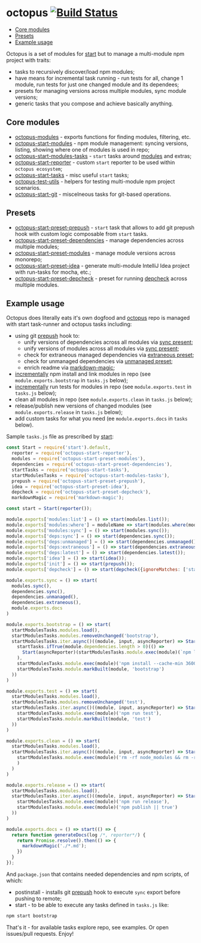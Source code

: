 # octopus [![Build Status](https://img.shields.io/travis/wix/octopus/master.svg?label=build%20status)](https://travis-ci.org/wix/octopus)

<!-- ⛔️ AUTO-GENERATED-CONTENT:START (TOC) -->
- [Core modules](#core-modules)
- [Presets](#presets)
- [Example usage](#example-usage)
<!-- ⛔️ AUTO-GENERATED-CONTENT:START (TOC) -->
<!-- ⛔️ AUTO-GENERATED-CONTENT:END -->

Octopus is a set of modules for [start](https://github.com/start-runner/start) but to manage a multi-module npm project with traits:
 - tasks to recursively discover/load npm modules;
 - have means for incremental task running - run tests for all, change 1 module, run tests for just one changed module and its dependees;
 - presets for managing versions across multiple modules, sync module versions;
 - generic tasks that you compose and achieve basically anything.

## Core modules

 - [octopus-modules](modules) - exports functions for finding modules, filtering, etc.
 - [octopus-start-modules](start-modules) - npm module management: syncing versions, listing, showing where one of modules is used in repo;
 - [octopus-start-modules-tasks](start-modules-tasks) - `start` tasks around [modules](modules) and extras;
 - [octopus-start-reporter](start-reporter) - custom `start` reporter to be used within `octopus ecosystem`;
 - [octopus-start-tasks](start-tasks) - misc useful `start` tasks;
 - [octopus-test-utils](test-utils) - helpers for testing multi-module npm project scenarios. 
 - [octopus-start-git](startgit) - miscelneous tasks for git-based operations. 

## Presets

 - [octopus-start-preset-prepush](start-preset-prepush) - `start` task that allows to add git prepush hook with custom logic composable from `start` tasks.
 - [octopus-start-preset-dependencies](start-preset-dependencies) - manage dependencies across multiple modules;
 - [octopus-start-preset-modules](start-preset-modules) - manage module versions across monorepo;
 - [octopus-start-preset-idea](start-preset-idea) - generate multi-module IntelliJ Idea project with run-tasks for mocha, etc.; 
 - [octopus-start-preset-depcheck](start-preset-depcheck) - preset for running [depcheck](https://github.com/depcheck/depcheck) across multiple modules.

## Example usage

Octopus does literally eats it's own dogfood and [octopus](.) repo is managed with start task-runner and octopus tasks including:
 - using git [prepush](start-preset-prepush#usage) hook to:
   - unify versions of dependencies across all modules via [sync present](start-preset-dependencies#sync);
   - unify versions of modules across all modules via [sync present](start-preset-modules#sync);
   - check for extraneous managed dependencies via [extraneous preset](start-preset-dependencies#extraneous);
   - check for unmanaged dependencies via [unmanaged preset](start-preset-dependencies#unmanaged);
   - enrich readme via [markdown-magic](https://www.npmjs.com/package/markdown-magic);
 - [incrementally](start-modules-tasks#modulesremoveunchangedlabel--default) npm install and link modules in repo (see `module.exports.bootstrap` in `tasks.js` below);
 - [incrementally](start-modules-tasks#modulesremoveunchangedlabel--default) run tests for modules in repo (see `module.exports.test` in `tasks.js` below);
 - clean all modules in repo (see `module.exports.clean` in `tasks.js` below);
 - release/publish new versions of changed modules (see `module.exports.release` in `tasks.js` below);
 - add custom tasks for what you need (ee `module.exports.docs` in `tasks` below).
 
Sample `tasks.js` file as prescribed by [start](https://github.com/start-runner/start#tasks-file):
<!-- ⛔️ AUTO-GENERATED-CONTENT:START (CODE:src=tasks.js) -->
<!-- The below code snippet is automatically added from tasks.js -->
```js
const Start = require('start').default,
  reporter = require('octopus-start-reporter'),
  modules = require('octopus-start-preset-modules'),
  dependencies = require('octopus-start-preset-dependencies'),
  startTasks = require('octopus-start-tasks'),
  startModulesTasks = require('octopus-start-modules-tasks'),
  prepush = require('octopus-start-preset-prepush'),
  idea = require('octopus-start-preset-idea'),
  depcheck = require('octopus-start-preset-depcheck'),
  markdownMagic = require('markdown-magic');

const start = Start(reporter());

module.exports['modules:list'] = () => start(modules.list());
module.exports['modules:where'] = moduleName => start(modules.where(moduleName));
module.exports['modules:sync'] = () => start(modules.sync());
module.exports['deps:sync'] = () => start(dependencies.sync());
module.exports['deps:unmanaged'] = () => start(dependencies.unmanaged());
module.exports['deps:extraneous'] = () => start(dependencies.extraneous());
module.exports['deps:latest'] = () => start(dependencies.latest());
module.exports['idea'] = () => start(idea());
module.exports['init'] = () => start(prepush());
module.exports['depcheck'] = () => start(depcheck({ignoreMatches: ['start-simple-cli']}));

module.exports.sync = () => start(
  modules.sync(),
  dependencies.sync(),
  dependencies.unmanaged(),
  dependencies.extraneous(),
  module.exports.docs
)

module.exports.bootstrap = () => start(
  startModulesTasks.modules.load(),
  startModulesTasks.modules.removeUnchanged('bootstrap'),
  startModulesTasks.iter.async()((module, input, asyncReporter) => Start(asyncReporter)(
    startTasks.ifTrue(module.dependencies.length > 0)(() =>
      Start(asyncReporter)(startModulesTasks.module.exec(module)(`npm link ${module.dependencies.map(item => item.name).join(' ')}`))
    ),
    startModulesTasks.module.exec(module)('npm install --cache-min 3600 && npm link'),
    startModulesTasks.module.markBuilt(module, 'bootstrap')
  ))
)

module.exports.test = () => start(
  startModulesTasks.modules.load(),
  startModulesTasks.modules.removeUnchanged('test'),
  startModulesTasks.iter.async()((module, input, asyncReporter) => Start(asyncReporter)(
    startModulesTasks.module.exec(module)('npm run test'),
    startModulesTasks.module.markBuilt(module, 'test')
  ))
)

module.exports.clean = () => start(
  startModulesTasks.modules.load(),
  startModulesTasks.iter.async()((module, input, asyncReporter) => Start(asyncReporter)(
    startModulesTasks.module.exec(module)('rm -rf node_modules && rm -rf target && rm -f npm-shrinkwarp.json && rm -f yarn.lock')
    )
  )
)

module.exports.release = () => start(
  startModulesTasks.modules.load(),
  startModulesTasks.iter.async()((module, input, asyncReporter) => Start(asyncReporter)(
    startModulesTasks.module.exec(module)('npm run release'),
    startModulesTasks.module.exec(module)('npm publish || true')
  ))
)

module.exports.docs = () => start(() => {
  return function generateDocs(log /*, reporter*/) {
    return Promise.resolve().then(() => {
      markdownMagic('./*.md');
    })
  }
});
```
<!-- ⛔️ AUTO-GENERATED-CONTENT:START (CODE:src=tasks.js) -->
<!-- ⛔️ AUTO-GENERATED-CONTENT:END -->

And `package.json` that contains needed dependencies and npm scripts, of which:
 - postinstall - installs git [prepush](start-preset-prepush#usage) hook to execute `sync` export before pushing to remote;
 - start - to be able to execute any tasks defined in `tasks.js` like:
 
```bash
npm start bootstrap
```

That's it - for available tasks explore repo, see examples. Or open issues/pull requests. Enjoy!